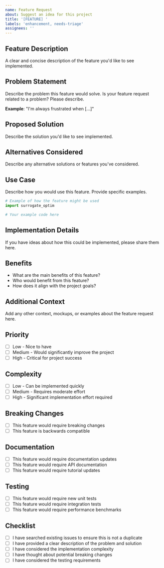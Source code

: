```yaml
---
name: Feature Request
about: Suggest an idea for this project
title: '[FEATURE] '
labels: 'enhancement, needs-triage'
assignees: ''
---
```


## Feature Description

A clear and concise description of the feature you'd like to see implemented.

## Problem Statement

Describe the problem this feature would solve. Is your feature request related to a problem? Please describe.

**Example**: "I'm always frustrated when [...]"

## Proposed Solution

Describe the solution you'd like to see implemented.

## Alternatives Considered

Describe any alternative solutions or features you've considered.

## Use Case

Describe how you would use this feature. Provide specific examples.

```python
# Example of how the feature might be used
import surrogate_optim

# Your example code here
```

## Implementation Details

If you have ideas about how this could be implemented, please share them here.

## Benefits

- What are the main benefits of this feature?
- Who would benefit from this feature?
- How does it align with the project goals?

## Additional Context

Add any other context, mockups, or examples about the feature request here.

## Priority

- [ ] Low - Nice to have
- [ ] Medium - Would significantly improve the project
- [ ] High - Critical for project success

## Complexity

- [ ] Low - Can be implemented quickly
- [ ] Medium - Requires moderate effort
- [ ] High - Significant implementation effort required

## Breaking Changes

- [ ] This feature would require breaking changes
- [ ] This feature is backwards compatible

## Documentation

- [ ] This feature would require documentation updates
- [ ] This feature would require API documentation
- [ ] This feature would require tutorial updates

## Testing

- [ ] This feature would require new unit tests
- [ ] This feature would require integration tests
- [ ] This feature would require performance benchmarks

## Checklist

- [ ] I have searched existing issues to ensure this is not a duplicate
- [ ] I have provided a clear description of the problem and solution
- [ ] I have considered the implementation complexity
- [ ] I have thought about potential breaking changes
- [ ] I have considered the testing requirements